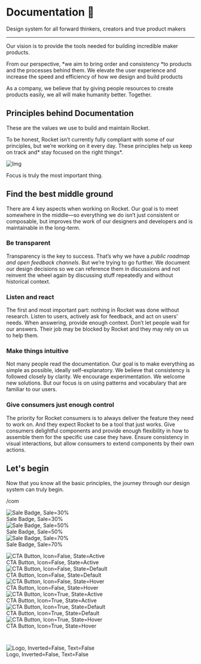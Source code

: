 
# Documentation 🚀

Design system for all forward thinkers, creators and true product makers

---

Our vision is to provide the tools needed for building incredible maker products.

From our perspective, *we aim to bring order and consistency *to products and the processes behind them. We elevate the user experience and increase the speed and efficiency of how we design and build products

As a company, we believe that by giving people resources to create products easily, we all will make humanity better. Together.

## Principles behind Documentation

These are the values we use to build and maintain Rocket.

To be honest, Rocket isn’t currently fully compliant with some of our principles, but we’re working on it every day. These principles help us keep on track and* stay focused on the right things*.

![Img](https://studio-assets.supernova.io/design-systems/14533/9289758a-6300-472a-bbc6-a57098081abf.jpeg?Expires=1990828800&Policy=eyJTdGF0ZW1lbnQiOlt7IlJlc291cmNlIjoiaHR0cHM6Ly9zdHVkaW8tYXNzZXRzLnN1cGVybm92YS5pby9kZXNpZ24tc3lzdGVtcy8xNDUzMy85Mjg5NzU4YS02MzAwLTQ3MmEtYmJjNi1hNTcwOTgwODFhYmYuanBlZyIsIkNvbmRpdGlvbiI6eyJEYXRlTGVzc1RoYW4iOnsiQVdTOkVwb2NoVGltZSI6MTk5MDgyODgwMH19fV19&Signature=E9DL6D-ZtS~4qaH18y5tnHC4gtpQUzZb85NmDFMuezn~MaWHPSumzBv6tXkxGqSgGyKh~9FaYnbfHkcJhU~4F~jdbuY70gbRxUpvnBtyCpz8o0mci-d2A9WoIZ3RGl11izD3c2WMfUaKhSaFlUw8cTGP-9vrqeUi58O2P4zYT9eAeyvOIFzQXgIgljhxiB9mIVU5a4j1vDL8ntJpagEZukKRskOgMrrB4LNQ-nRsvXFF7W5C5EkdoZPZf4jFxcQu2Yj6M9-bqNBXubYMsYYhEXqvqUOAnYVaE59E5PSSe43HKv2gp1ajSJ3ttHtTtCITO8Vyfh1FoTl03Z18ki8iZg__&Key-Pair-Id=APKAJGK34LCCAUR7N6LA)

Focus is truly the most important thing.

## Find the best middle ground

There are 4 key aspects when working on Rocket. Our goal is to meet somewhere in the middle—so everything we do isn’t just consistent or composable, but improves the work of our designers and developers and is maintainable in the long-term.

### Be transparent

Transparency is the key to success. That’s why we have a *public roadmap and open feedback channels*. But we’re trying to go further. We document our design decisions so we can reference them in discussions and not reinvent the wheel again by discussing stuff repeatedly and without historical context.

### Listen and react

The first and most important part: nothing in Rocket was done without research. Listen to users, actively ask for feedback, and act on users’ needs. When answering, provide enough context. Don’t let people wait for our answers. Their job may be blocked by Rocket and they may rely on us to help them.

### Make things intuitive

Not many people read the documentation. Our goal is to make everything as simple as possible, ideally self-explanatory. We believe that consistency is followed closely by clarity. We encourage experimentation. We welcome new solutions. But our focus is on using patterns and vocabulary that are familiar to our users.

### Give consumers just enough control

The priority for Rocket consumers is to always deliver the feature they need to work on. And they expect Rocket to be a tool that just works. Give consumers delightful components and provide enough flexibility in how to assemble them for the specific use case they have. Ensure consistency in visual interactions, but allow consumers to extend components by their own actions.

## Let's begin

Now that you know all the basic principles, the journey through our design system can truly begin.

/com

  
![Sale Badge, Sale=30%](https://studio-assets.supernova.io/design-systems/14533/4fa9267a-e8ff-4905-af27-8cef9b967e53.png?Expires=1990828800&Policy=eyJTdGF0ZW1lbnQiOlt7IlJlc291cmNlIjoiaHR0cHM6Ly9zdHVkaW8tYXNzZXRzLnN1cGVybm92YS5pby9kZXNpZ24tc3lzdGVtcy8xNDUzMy80ZmE5MjY3YS1lOGZmLTQ5MDUtYWYyNy04Y2VmOWI5NjdlNTMucG5nIiwiQ29uZGl0aW9uIjp7IkRhdGVMZXNzVGhhbiI6eyJBV1M6RXBvY2hUaW1lIjoxOTkwODI4ODAwfX19XX0_&Signature=FaqzmIKzdNIYmP6rXqp3eARTMahuSHv62~ExQetgh7YZ6LCsKkFDC-nLZmhUt2iNax6mfEWBiQo4bA1QVnJl40v~akOqpK56b72JYy67lEA1Y5Xrl7N37Bj-MjtY-U~Q1Ww925g-9qxCqo3agbrPb1DANYbJ9juTUCIPfwZReDA8CwGmNv1RlDZvaBa-2yT8orTODrTZ4W7qi6Howb4wJmlLtTQCDLhRGaq7~HtAlwTFiomYttIdotlmff8okGtFhJ~jZODKIl9URNemQQ6HKrnz5C6wSXME3r~YnaKvC1FJiyC9nn56o4C~ujakeOGeWP35Z063adTLLMn-gjlAmA__&Key-Pair-Id=APKAJGK34LCCAUR7N6LA)  
Sale Badge, Sale=30%  
![Sale Badge, Sale=50%](https://studio-assets.supernova.io/design-systems/14533/8c98493b-3218-4152-b2c2-894809155952.png?Expires=1990828800&Policy=eyJTdGF0ZW1lbnQiOlt7IlJlc291cmNlIjoiaHR0cHM6Ly9zdHVkaW8tYXNzZXRzLnN1cGVybm92YS5pby9kZXNpZ24tc3lzdGVtcy8xNDUzMy84Yzk4NDkzYi0zMjE4LTQxNTItYjJjMi04OTQ4MDkxNTU5NTIucG5nIiwiQ29uZGl0aW9uIjp7IkRhdGVMZXNzVGhhbiI6eyJBV1M6RXBvY2hUaW1lIjoxOTkwODI4ODAwfX19XX0_&Signature=Bw03Qgtzkw2WKsKTW6ptjgEERIx4HPAHozz-gYVDRCBOzvXjzoI2reNGbm7fQhpElNtiA7378IboAM6RhwkJt2fe5AjVjwIpZvws0L7bD99dopQZ97YdhZqO8EXu5XLjVxgD3KB93odPME-krFVtBfHByFpsPGv2H8sr7k5oJzDezAS1Hv03bxBQQmBRW20rqKwWED1ajnIQ0zATX8~Lr3~fCXGd63IAYsRhqaHAPz2PBhZ0ZFyo-ChO-PKzSqNX0dVMV7sK0-pJrl1Rzzl5f6TCMAsijsfiSkQWxklueMvNX4e8NQpMTXYAjjxlxuVo6hnKaor~gnRffCBUu3d5JA__&Key-Pair-Id=APKAJGK34LCCAUR7N6LA)  
Sale Badge, Sale=50%  
![Sale Badge, Sale=70%](https://studio-assets.supernova.io/design-systems/14533/48770317-e19e-4919-9f9d-3363b531525a.png?Expires=1990828800&Policy=eyJTdGF0ZW1lbnQiOlt7IlJlc291cmNlIjoiaHR0cHM6Ly9zdHVkaW8tYXNzZXRzLnN1cGVybm92YS5pby9kZXNpZ24tc3lzdGVtcy8xNDUzMy80ODc3MDMxNy1lMTllLTQ5MTktOWY5ZC0zMzYzYjUzMTUyNWEucG5nIiwiQ29uZGl0aW9uIjp7IkRhdGVMZXNzVGhhbiI6eyJBV1M6RXBvY2hUaW1lIjoxOTkwODI4ODAwfX19XX0_&Signature=d8E5VZwiQw4YcmJuo4gQFZmFMbU0828d~ddvFh3Rma2CsD1jITaT~kPGCd~Jpc-rcIUrK3g7jcj4-y9SXdO-EEhWIgYC-tI~uAN30HR8DTmLUqhumGYZs3koobqpHZ2Bm6frphI7kmK3kuqArLQpuNPl6VmT8rOhLYLdvn-z72lTJEExmdIPSr3hpbzQPHeAj9qnbPYiQzWWefEYPvg6gp5UvP3Pq9SRPp-lR-~XdSOZkZ7qhyPUF7rWjiI9IEJznMu4yIO0NgTJbZxkHiEFRZrC4vv-VgqHqwfm3gXJTbGrSZ2jhCy7y7U44BE9U02d5RIs5wgxBVmX4orBthPrzg__&Key-Pair-Id=APKAJGK34LCCAUR7N6LA)  
Sale Badge, Sale=70%  


  
![CTA Button, Icon=False, State=Active](https://studio-assets.supernova.io/design-systems/14533/86e79ed3-00d4-4df7-9392-5161ac4807c0.png?Expires=1990828800&Policy=eyJTdGF0ZW1lbnQiOlt7IlJlc291cmNlIjoiaHR0cHM6Ly9zdHVkaW8tYXNzZXRzLnN1cGVybm92YS5pby9kZXNpZ24tc3lzdGVtcy8xNDUzMy84NmU3OWVkMy0wMGQ0LTRkZjctOTM5Mi01MTYxYWM0ODA3YzAucG5nIiwiQ29uZGl0aW9uIjp7IkRhdGVMZXNzVGhhbiI6eyJBV1M6RXBvY2hUaW1lIjoxOTkwODI4ODAwfX19XX0_&Signature=MiMyel9CMMKir5W7ELTFuim0NPZ6cQnh-24DTe6wm-es7mIXSVj8xBnA10m~xyfduLfLX2fMkgQ~bz6It~eVUVl6sBcvHQDkZRvVgLMcy-7RInMMCdnnTgofy~XvCdvcFvQjDgQRku6-ayLZlVJn5R201rr9Vk5H9XJn9H4fnojxPcjvHQUPjHZJvDbKm3v2UisR2XO7v7gilnZIxg~RaX1ZKDt1UwMYV9CbkG3vw5SjRvOYx5rB-X3adQd9IxFkSIsoZJuZVayx27BpC2kZnFSUIIIBCY2OkcIXEIeoJXw~7T6ctVjNS4IdjVY1PNsoYMM1o3tSMs-pQ8PL4~gTDg__&Key-Pair-Id=APKAJGK34LCCAUR7N6LA)  
CTA Button, Icon=False, State=Active  
![CTA Button, Icon=False, State=Default](https://studio-assets.supernova.io/design-systems/14533/d5eb64ad-2ed5-4353-846c-41ca675afb26.png?Expires=1990828800&Policy=eyJTdGF0ZW1lbnQiOlt7IlJlc291cmNlIjoiaHR0cHM6Ly9zdHVkaW8tYXNzZXRzLnN1cGVybm92YS5pby9kZXNpZ24tc3lzdGVtcy8xNDUzMy9kNWViNjRhZC0yZWQ1LTQzNTMtODQ2Yy00MWNhNjc1YWZiMjYucG5nIiwiQ29uZGl0aW9uIjp7IkRhdGVMZXNzVGhhbiI6eyJBV1M6RXBvY2hUaW1lIjoxOTkwODI4ODAwfX19XX0_&Signature=BSsuybk0aDSbaWr5dJeZoHgsRk1kFwQxjLDb0YnYfWcsW4MHGfemkutLeS0~gjWjt2nvDhzjyhU3gjjmFSvxINY0E5tLf53aBkoPBV5T-tfGB491AT0BwY~WVdP61qANBxndiI9RRyDgr-~eybVjzkJ0zpFPM2khCbMW724JkbfXwVbc6KUhnBctW1jLAciVl83Qe-SyyqyY~AyDrC-ty7TpiVy4Pg66P35kqHVIkzOF7vATE4s2dr09WflN1trjcvwLzxZd0Lsi1VYL4i10soYpJ08gtkTLuRKA4Y2~FIHo~kw8BtO8E-1j~~O9RTN~-C-D5NYfiA6GUD-DwiWRPA__&Key-Pair-Id=APKAJGK34LCCAUR7N6LA)  
CTA Button, Icon=False, State=Default  
![CTA Button, Icon=False, State=Hover](https://studio-assets.supernova.io/design-systems/14533/24b16eda-d329-4841-96c8-3f81d40084ba.png?Expires=1990828800&Policy=eyJTdGF0ZW1lbnQiOlt7IlJlc291cmNlIjoiaHR0cHM6Ly9zdHVkaW8tYXNzZXRzLnN1cGVybm92YS5pby9kZXNpZ24tc3lzdGVtcy8xNDUzMy8yNGIxNmVkYS1kMzI5LTQ4NDEtOTZjOC0zZjgxZDQwMDg0YmEucG5nIiwiQ29uZGl0aW9uIjp7IkRhdGVMZXNzVGhhbiI6eyJBV1M6RXBvY2hUaW1lIjoxOTkwODI4ODAwfX19XX0_&Signature=Rl~GzhtzInoIcxjBOHsoCrywfdZvlhyIpxYcOIYLexiZOwx5tENywYK6rJb~i0WRp-Cs8xC2T9HhIZeJXCpheerUSBgkgKtmz4xFoncHHjWv6Jwj3MwJ~e1IbNnSLCLbdXgBTPnwX0xfUnfoPpP2JVmChPX~0~8zl9QDlJrXiIMt9dOGkLqFjispS1eqMnZg93ZzD2jTLUqK5w68T58qCbuDn5w38Aw6coMlNcoI3JdLdoI6rQS043k9a6dA8xVdb9RLsMB~nzUTaTVQywFPkQ~rkplS-EpULrY6XdPkcSi9-~zIacJTj2fWDWZXHDZUIxE9Q6YS1fvNA~84YN0jaw__&Key-Pair-Id=APKAJGK34LCCAUR7N6LA)  
CTA Button, Icon=False, State=Hover  
![CTA Button, Icon=True, State=Active](https://studio-assets.supernova.io/design-systems/14533/005d8843-5f2b-4071-a436-fa7411fe9a1b.png?Expires=1990828800&Policy=eyJTdGF0ZW1lbnQiOlt7IlJlc291cmNlIjoiaHR0cHM6Ly9zdHVkaW8tYXNzZXRzLnN1cGVybm92YS5pby9kZXNpZ24tc3lzdGVtcy8xNDUzMy8wMDVkODg0My01ZjJiLTQwNzEtYTQzNi1mYTc0MTFmZTlhMWIucG5nIiwiQ29uZGl0aW9uIjp7IkRhdGVMZXNzVGhhbiI6eyJBV1M6RXBvY2hUaW1lIjoxOTkwODI4ODAwfX19XX0_&Signature=X2LubZA3htrLc2IIn~lydN1Ja2gJP4VMvaj1sKgwm5YkF0nszl~Cxmb6OkstulWHmMdPjfxRX~uwzmfo6F0L4fYKCG-4jy9FWtHh7E~S5MTik~I~Hb5oN1fZuPaXyERfbfBhq3gRbAV8D4Ne5RR8OdwThv0gYzYeiGl3LhxdrIph6yBTUmHnj7ksTZ144ZcpdLRxdsOCe~QAFYLx4Fes7HxvJC-4uofSYSNPb0EGk7TpS8usuMyihVkTjJJQ1UstiQj-PpzZfEXz9eAhU3OajDAyODrcF~SbifCQhRO1yDHDgzWPqrvA4PdB0Ex4EJ-Iar2BFnMTkbxx4nbOj3Qn8g__&Key-Pair-Id=APKAJGK34LCCAUR7N6LA)  
CTA Button, Icon=True, State=Active  
![CTA Button, Icon=True, State=Default](https://studio-assets.supernova.io/design-systems/14533/eb629716-291d-46a5-9284-c9e4afbdaf54.png?Expires=1990828800&Policy=eyJTdGF0ZW1lbnQiOlt7IlJlc291cmNlIjoiaHR0cHM6Ly9zdHVkaW8tYXNzZXRzLnN1cGVybm92YS5pby9kZXNpZ24tc3lzdGVtcy8xNDUzMy9lYjYyOTcxNi0yOTFkLTQ2YTUtOTI4NC1jOWU0YWZiZGFmNTQucG5nIiwiQ29uZGl0aW9uIjp7IkRhdGVMZXNzVGhhbiI6eyJBV1M6RXBvY2hUaW1lIjoxOTkwODI4ODAwfX19XX0_&Signature=AH9pLygCeT6fLkJLNfsx6qrmxPqgr0GjdXQbA1oLnUsH6LWVdljEUIQ9nqj9D-zIPM6JEHVccEIy6Z~ubfmkJnpQXm3-RV7ZtllbqzO2qJIRzOnowRinbBoUaxLH5aR-Koq0QvseA4s2XQyodRbsxX8e2MKKObw-sjyD1NZba7RK1uWsQlnfS8cCBynaEQLman1OBmoSpFUECHb97t1HanFrJZXL~zjCSWvMpIUXXdCcyGKJI8um77QbenmSNWQ49LXyNyJA6vSOqu6z1pW41rY3w~62bouTvsbnF9TAnwQPxN0WRdDwc-pZbdAv5rwCOIx63MKcvruW4-Bhq6PMzQ__&Key-Pair-Id=APKAJGK34LCCAUR7N6LA)  
CTA Button, Icon=True, State=Default  
![CTA Button, Icon=True, State=Hover](https://studio-assets.supernova.io/design-systems/14533/d184f8bb-502b-43e2-8482-68c3fb57743f.png?Expires=1990828800&Policy=eyJTdGF0ZW1lbnQiOlt7IlJlc291cmNlIjoiaHR0cHM6Ly9zdHVkaW8tYXNzZXRzLnN1cGVybm92YS5pby9kZXNpZ24tc3lzdGVtcy8xNDUzMy9kMTg0ZjhiYi01MDJiLTQzZTItODQ4Mi02OGMzZmI1Nzc0M2YucG5nIiwiQ29uZGl0aW9uIjp7IkRhdGVMZXNzVGhhbiI6eyJBV1M6RXBvY2hUaW1lIjoxOTkwODI4ODAwfX19XX0_&Signature=Obh5UBE0B7VhYSY9D~iLf~dqyGQObT8coh~ri9aELTxzZWuYPdRvvQR5GES-bepPFUPQivzAo-E3Dt66~qstUDGAxSM80JiXyXPapRdiNg~FTfoeySK60ga5YaFYe~nZ5THQWPrwdbAk00pOZvkh3NnDlt4AqyJZusHX2JdVxsX0764XfGknZ23VnoLoNGVKx6BrO3YkqkLf4TdlZiRYXqqfoeSDqVOnbCNHtB0oWiG9-z5IHNGHJjOx5MIOk~aa2QrFCdGG5zG-4M73-lPYw5~tcagnyv2HohO9T3xy-zm6SKDeexGrHcUvVUSfe94hVXKpjTUhz~PmU8mUDN65sA__&Key-Pair-Id=APKAJGK34LCCAUR7N6LA)  
CTA Button, Icon=True, State=Hover  


```javascript  
  
```

  
![Logo, Inverted=False, Text=False](https://studio-assets.supernova.io/design-systems/14533/55f029dc-5abc-4c42-b758-252c286b9c72.png?Expires=1990828800&Policy=eyJTdGF0ZW1lbnQiOlt7IlJlc291cmNlIjoiaHR0cHM6Ly9zdHVkaW8tYXNzZXRzLnN1cGVybm92YS5pby9kZXNpZ24tc3lzdGVtcy8xNDUzMy81NWYwMjlkYy01YWJjLTRjNDItYjc1OC0yNTJjMjg2YjljNzIucG5nIiwiQ29uZGl0aW9uIjp7IkRhdGVMZXNzVGhhbiI6eyJBV1M6RXBvY2hUaW1lIjoxOTkwODI4ODAwfX19XX0_&Signature=UM~39xQaFbijQ4bdlNJVVt4GaJ~hx5bXobu894gEKfNacjhck8liAERowJbN7-nF2C~WmP9-4KP9HS~Di3w20fw4JDh2lW05420upOyA~GkIQ6AqHaiQWm7ivGnV-dWlp8EauptPAJWyUxWE7JMcUjA0Sqvue7wjGC7QTUir-wFwy0rYG~YBdGQkECfHhFJOtLp72AHmF8-Haf55QrdaSvzJaV8vZmjAWP4O~EwI6tB6GuzkcsCQWZdBQh7LUD7u9RdrIQHlhxuQg~bJpN7vakd3bZWZrd17K-A3JMbcDxr98yUBPqME1nGelyeusldT6qcDPbX0Ptgi77ozVUSzZw__&Key-Pair-Id=APKAJGK34LCCAUR7N6LA)  
Logo, Inverted=False, Text=False  


  
  
